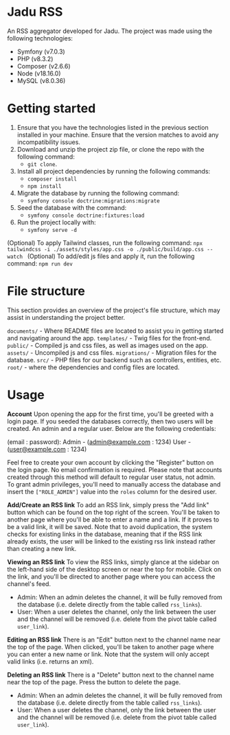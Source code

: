 # Jadu RSS
An RSS aggregator developed for Jadu.
The project was made using the following technologies:
 - Symfony (v7.0.3)
 - PHP (v8.3.2)
 - Composer (v2.6.6)
 - Node (v18.16.0)
 - MySQL (v8.0.36)

# Getting started
1. Ensure that you have the technologies listed in the previous section installed in your machine. Ensure that the version matches to avoid any incompatibility issues.
2. Download and unzip the project zip file, or clone the repo with the following command:
    - `git clone`.
3. Install all project dependencies by running the following commands:
    - ` composer install `
    - ` npm install `
4. Migrate the database by running the following command:
    - ` symfony console doctrine:migrations:migrate `
5. Seed the database with the command:
    - ` symfony console doctrine:fixtures:load `
6. Run the project locally with:
    - ` symfony serve -d `

(Optional) To apply Tailwind classes, run the following command: ``` npx tailwindcss -i ./assets/styles/app.css -o ./public/build/app.css --watch  ```
(Optional) To add/edit js files and apply it, run the following command: ``` npm run dev ```

# File structure
This section provides an overview of the project's file structure, which may assist in understanding the project better.

`documents/` - Where README files are located to assist you in getting started and navigating around the app.
`templates/` - Twig files for the front-end.
`public/` - Compiled js and css files, as well as images used on the app.
`assets/` - Uncompiled js and css files.
`migrations/` - Migration files for the database.
`src/` - PHP files for our backend such as controllers, entities, etc.
`root/` - where the dependencies and config files are located.

# Usage
**Account**
Upon opening the app for the first time, you'll be greeted with a login page. If you seeded the databases correctly, then two users will be created. An admin and a regular user. Below are the following credentials:

(email : password):
Admin - (admin@example.com : 1234)
User - (user@example.com : 1234)

Feel free to create your own account by clicking the "Register" button on the login page. No email confirmation is required. Please note that accounts created through this method will default to regular user status, not admin. To grant admin privileges, you'll need to manually access the database and insert the `["ROLE_ADMIN"]` value into the ``roles`` column for the desired user.

**Add/Create an RSS link**
To add an RSS link, simply press the "Add link" button which can be found on the top right of the screen. You'll be taken to another page where you'll be able to enter a name and a link. If it proves to be a valid link, it will be saved. Note that to avoid duplication, the system checks for existing links in the database, meaning that if the RSS link already exists, the user will be linked to the existing rss link instead rather than creating a new link.

**Viewing an RSS link**
To view the RSS links, simply glance at the sidebar on the left-hand side of the desktop screen or near the top for mobile. Click on the link, and you'll be directed to another page where you can access the channel's feed.
- Admin: When an admin deletes the channel, it will be fully removed from the database (i.e. delete directly from the table called `rss_links`).
- User: When a user deletes the channel, only the link between the user and the channel will be removed (i.e. delete from the pivot table called `user_link`).

**Editing an RSS link**
There is an "Edit" button next to the channel name near the top of the page. When clicked, you'll be taken to another page where you can enter a new name or link. Note that the system will only accept valid links (i.e. returns an xml).

**Deleting an RSS link**
There is a "Delete" button next to the channel name near the top of the page. Press the button to delete the page.
- Admin: When an admin deletes the channel, it will be fully removed from the database (i.e. delete directly from the table called `rss_links`).
- User: When a user deletes the channel, only the link between the user and the channel will be removed (i.e. delete from the pivot table called `user_link`).